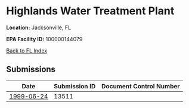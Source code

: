 # Highlands Water Treatment Plant

**Location:** Jacksonville, FL

**EPA Facility ID:** 100000144079

[Back to FL Index](../../index.md)

## Submissions

| Date | Submission ID | Document Control Number |
|------|--------------|-------------------------|
| [1999-06-24](submissions/13511.md) | 13511 |  |
